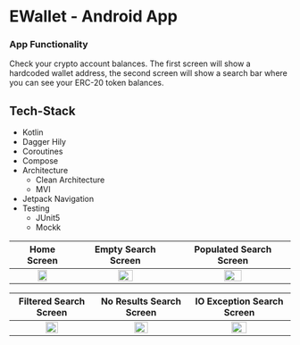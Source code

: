 # EWallet - Android App

### App Functionality
Check your crypto account balances. The first screen will show a hardcoded wallet address, the second screen will show a search bar where you can see your ERC-20 token balances.

## Tech-Stack

* Kotlin
* Dagger Hily
* Coroutines
* Compose
* Architecture
  * Clean Architecture
  * MVI
* Jetpack Navigation 
* Testing
  * JUnit5
  * Mockk

| Home Screen | Empty Search Screen | Populated Search Screen |
| :---:       |    :----:           |          :---:          |
|<img src="https://i.imgur.com/jZj8A7m.jpeg" width="40%" height="40%" align="centre">|<img src="https://i.imgur.com/wT4LRdS.jpeg" width="40%" height="40%" align="centre">|<img src="https://i.imgur.com/Pt4Ojac.jpeg" width="40%" height="40%" align="centre">|


 | Filtered Search Screen | No Results Search Screen | IO Exception Search Screen |
 |         :---:          |          :---:           |          :---:             |
 |<img src="https://i.imgur.com/EGkSJum.jpeg" width="40%" height="40%" align="centre">|<img src="https://i.imgur.com/lYJ1hJq.jpeg" width="40%" height="40%" align="centre">|<img src="https://i.imgur.com/QaDnCDf.jpeg" width="40%" height="40%" align="centre">|
